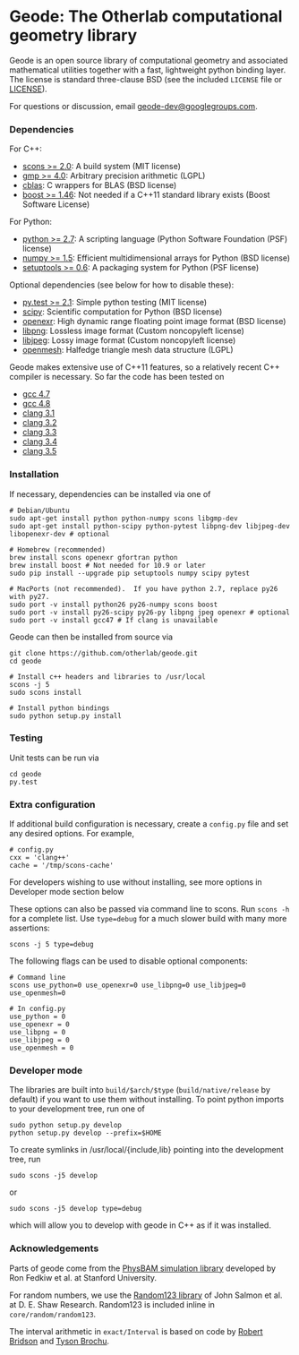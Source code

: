 Geode: The Otherlab computational geometry library
==================================================

Geode is an open source library of computational geometry and associated mathematical utilities
together with a fast, lightweight python binding layer.  The license is standard three-clause BSD
(see the included `LICENSE` file or [LICENSE](https://github.com/otherlab/core/blob/master/LICENSE)).

For questions or discussion, email geode-dev@googlegroups.com.

### Dependencies

For C++:

* [scons >= 2.0](http://www.scons.org): A build system (MIT license)
* [gmp >= 4.0](http://gmplib.org): Arbitrary precision arithmetic (LGPL)
* [cblas](http://www.netlib.org/blas/blast-forum/cblas.tgz): C wrappers for BLAS (BSD license)
* [boost >= 1.46](http://www.boost.org): Not needed if a C++11 standard library exists (Boost Software License)

For Python:

* [python >= 2.7](http://python.org): A scripting language (Python Software Foundation (PSF) license)
* [numpy >= 1.5](http://numpy.scipy.org): Efficient multidimensional arrays for Python (BSD license)
* [setuptools >= 0.6](http://pythonhosted.org/setuptools): A packaging system for Python (PSF license)

Optional dependencies (see below for how to disable these):

* [py.test >= 2.1](http://pytest.org): Simple python testing (MIT license)
* [scipy](http://www.scipy.org): Scientific computation for Python (BSD license)
* [openexr](http://www.openexr.com): High dynamic range floating point image format (BSD license)
* [libpng](http://www.libpng.org): Lossless image format (Custom noncopyleft license)
* [libjpeg](http://www.ijg.org): Lossy image format (Custom noncopyleft license)
* [openmesh](http://www.openmesh.org): Halfedge triangle mesh data structure (LGPL)

Geode makes extensive use of C++11 features, so a relatively recent C++ compiler is necessary.
So far the code has been tested on

* [gcc 4.7](http://gcc.gnu.org)
* [gcc 4.8](http://gcc.gnu.org)
* [clang 3.1](http://clang.llvm.org)
* [clang 3.2](http://clang.llvm.org)
* [clang 3.3](http://clang.llvm.org)
* [clang 3.4](http://clang.llvm.org)
* [clang 3.5](http://clang.llvm.org)

### Installation

If necessary, dependencies can be installed via one of

    # Debian/Ubuntu
    sudo apt-get install python python-numpy scons libgmp-dev
    sudo apt-get install python-scipy python-pytest libpng-dev libjpeg-dev libopenexr-dev # optional

    # Homebrew (recommended)
    brew install scons openexr gfortran python
    brew install boost # Not needed for 10.9 or later
    sudo pip install --upgrade pip setuptools numpy scipy pytest

    # MacPorts (not recommended).  If you have python 2.7, replace py26 with py27.
    sudo port -v install python26 py26-numpy scons boost
    sudo port -v install py26-scipy py26-py libpng jpeg openexr # optional
    sudo port -v install gcc47 # If clang is unavailable

Geode can then be installed from source via

    git clone https://github.com/otherlab/geode.git
    cd geode

    # Install c++ headers and libraries to /usr/local
    scons -j 5
    sudo scons install

    # Install python bindings
    sudo python setup.py install

### Testing

Unit tests can be run via

    cd geode
    py.test

### Extra configuration

If additional build configuration is necessary, create a `config.py` file and set any desired options.  For example,

    # config.py
    cxx = 'clang++'
    cache = '/tmp/scons-cache'

For developers wishing to use without installing, see more options in Developer mode section below

These options can also be passed via command line to scons.  Run `scons -h` for a complete list.
Use `type=debug` for a much slower build with many more assertions:

    scons -j 5 type=debug

The following flags can be used to disable optional components:

    # Command line
    scons use_python=0 use_openexr=0 use_libpng=0 use_libjpeg=0 use_openmesh=0

    # In config.py
    use_python = 0
    use_openexr = 0
    use_libpng = 0
    use_libjpeg = 0
    use_openmesh = 0

### Developer mode

The libraries are built into `build/$arch/$type` (`build/native/release` by default) if you want to use them without installing.  To point python imports to your development tree, run one of

    sudo python setup.py develop
    python setup.py develop --prefix=$HOME

To create symlinks in /usr/local/{include,lib} pointing into the development tree, run

    sudo scons -j5 develop

or

    sudo scons -j5 develop type=debug

which will allow you to develop with geode in C++ as if it was installed.



### Acknowledgements

Parts of geode come from the [PhysBAM simulation library](http://physbam.stanford.edu) developed by
Ron Fedkiw et al. at Stanford University.

For random numbers, we use the [Random123 library](http://www.deshawresearch.com/resources_random123.html) of
John Salmon et al. at D. E. Shaw Research.  Random123 is included inline in `core/random/random123`.

The interval arithmetic in `exact/Interval` is based on code by [Robert Bridson](http://www.cs.ubc.ca/~rbridson)
and [Tyson Brochu](http://www.cs.ubc.ca/~tbrochu).
